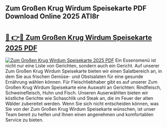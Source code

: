 ## Zum Großen Krug Wirdum Speisekarte PDF Download Online 2025 ATl8r

# <h2><a href="http://gccdjb.nevu.top/?p=Zum+Gro%c3%9fen+Krug+Wirdum+Speisekarte">🔗 👉🔴 Zum Großen Krug Wirdum Speisekarte 2025 PDF</a></h2>

[![Zum Großen Krug Wirdum Speisekarte 2025 PDF](https://i.imgur.com/dBaPXMq.png)](http://gccdjb.nevu.top/?p=Zum+Gro%c3%9fen+Krug+Wirdum+Speisekarte)
Ein Essensmenü ist nicht nur eine Liste von Gerichten, sondern auch ein Gericht. Auf unserer Zum Großen Krug Wirdum Speisekarte bieten wir einen Salatbereich an, in dem Sie aus frischen Gemüse- und Obstsalaten für eine gesunde Ernährung wählen können. Für Fleischliebhaber gibt es auf unserer Zum Großen Krug Wirdum Speisekarte eine Auswahl an Gerichten: Rindfleisch, Schweinefleisch, Huhn und Fisch. Unseren Auserwählten bieten wir köstliche Gerichte wie Schaschlik und Steak an, die im Feuer der alten Wälder zubereitet werden. Wenn Sie sich nicht entscheiden können, was Sie von der Zum Großen Krug Wirdum Speisekarte wünschen, ist unser Team bereit zu helfen und Ihnen einen angenehmen und komfortablen Service zu bieten.
